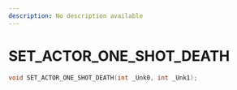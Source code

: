 ```yaml
---
description: No description available 
---
```


# SET_ACTOR_ONE_SHOT_DEATH

```cpp
void SET_ACTOR_ONE_SHOT_DEATH(int _Unk0, int _Unk1);
```